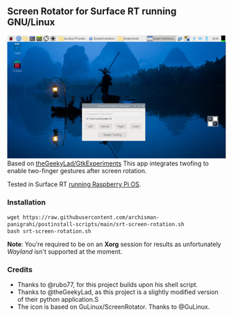 ## Screen Rotator for Surface RT running GNU/Linux
![screenshot](Screenshots/screenshot1.png)
Based on [theGeekyLad/GtkExperiments](https://github.com/theGeekyLad/GtkExperiments)
This app integrates twofing to enable two-finger gestures after screen rotation.

Tested in Surface RT [running Raspberry Pi OS](https://openrt.gitbook.io/open-surfacert/surface-rt/linux/root-filesystem/distros/raspberry-pi-os).
### Installation

```
wget https://raw.githubusercontent.com/archisman-panigrahi/postinstall-scripts/main/srt-screen-rotation.sh
bash srt-screen-rotation.sh
```


**Note**: You're required to be on an **Xorg** session for results as unfortunately _Wayland_ isn't supported at the moment.

### Credits

- Thanks to @rubo77, for this project builds upon his shell script.
- Thanks to @theGeekyLad, as this project is a slightly modified version of their python application.S
- The icon is based on GuLinux/ScreenRotator. Thanks to @GuLinux.
